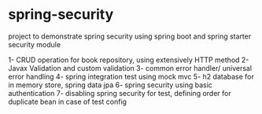 # spring-security
project to demonstrate spring security using spring boot and spring starter security module

1- CRUD operation for book repository, using extensively HTTP method
2- Javax Validation and custom validation
3- common error handler/ universal error handling
4- spring integration test using mock mvc
5- h2 database for in memory store, spring data jpa
6- spring security using basic authentication
7- disabling spring security for test, defining order for duplicate bean in case of test config
